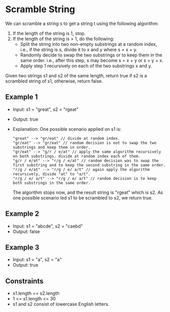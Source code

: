 # Scramble String

We can scramble a string s to get a string t using the following algorithm:

1. If the length of the string is 1, stop.
2. If the length of the string is > 1, do the following:
   - Split the string into two non-empty substrings at a random index, i.e., if the string is s, divide it to x and y where s = x + y.
   - Randomly decide to swap the two substrings or to keep them in the same order. i.e., after this step, s may become s = x + y or s = y + x.
   - Apply step 1 recursively on each of the two substrings x and y.

Given two strings s1 and s2 of the same length, return true if s2 is a scrambled string of s1, otherwise, return false.

## Example 1

- Input: s1 = "great", s2 = "rgeat"
- Output: true
- Explanation: One possible scenario applied on s1 is:

      "great" --> "gr/eat" // divide at random index.
      "gr/eat" --> "gr/eat" // random decision is not to swap the two substrings and keep them in order.
      "gr/eat" --> "g/r / e/at" // apply the same algorithm recursively on both substrings. divide at random index each of them.
      "g/r / e/at" --> "r/g / e/at" // random decision was to swap the first substring and to keep the second substring in the same order.
      "r/g / e/at" --> "r/g / e/ a/t" // again apply the algorithm recursively, divide "at" to "a/t".
      "r/g / e/ a/t" --> "r/g / e/ a/t" // random decision is to keep both substrings in the same order.

  The algorithm stops now, and the result string is "rgeat" which is s2.
  As one possible scenario led s1 to be scrambled to s2, we return true.

## Example 2

- Input: s1 = "abcde", s2 = "caebd"
- Output: false

## Example 3

- Input: s1 = "a", s2 = "a"
- Output: true

## Constraints

- s1.length == s2.length
- 1 <= s1.length <= 30
- s1 and s2 consist of lowercase English letters.
